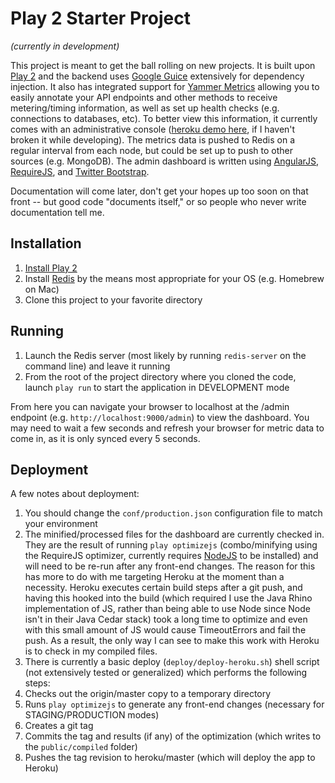 Play 2 Starter Project 
=========
_(currently in development)_

This project is meant to get the ball rolling on new projects.  It is built upon [Play 2](http://www.playframework.org/documentation/2.0/JavaHome) and the backend uses [Google Guice](http://code.google.com/p/google-guice/) extensively for dependency injection.  It also has integrated support for [Yammer Metrics](http://metrics.codahale.com/) allowing you to easily annotate your API endpoints and other methods to receive metering/timing information, as well as set up health checks (e.g. connections to databases, etc).  To better view this information, it currently comes with an administrative console ([heroku demo here](http://play-2-starter-demo.herokuapp.com/admin), if I haven't broken it while developing).  The metrics data is pushed to Redis on a regular interval from each node, but could be set up to push to other sources (e.g. MongoDB).  The admin dashboard is written using [AngularJS](http://angularjs.org/), [RequireJS](http://requirejs.org/), and [Twitter Bootstrap](http://twitter.github.com/bootstrap/).

Documentation will come later, don't get your hopes up too soon on that front -- but good code "documents itself," or so people who never write documentation tell me.

Installation
--------

1. [Install Play 2](http://www.playframework.org/documentation/2.0/Installing)
2. Install [Redis](http://redis.io/) by the means most appropriate for your OS (e.g. Homebrew on Mac)
3. Clone this project to your favorite directory

Running
-------

1. Launch the Redis server (most likely by running `redis-server` on the command line) and leave it running
2. From the root of the project directory where you cloned the code, launch `play run` to start the application in DEVELOPMENT mode

From here you can navigate your browser to localhost at the /admin endpoint (e.g. `http://localhost:9000/admin`) to view the dashboard.  You may need to wait a few seconds and refresh your browser for metric data to come in, as it is only synced every 5 seconds.

Deployment
-------
A few notes about deployment:

1. You should change the `conf/production.json` configuration file to match your environment
2. The minified/processed files for the dashboard are currently checked in.  They are the result of running `play optimizejs` (combo/minifying using the RequireJS optimizer, currently requires [NodeJS](http://nodejs.org/) to be installed) and will need to be re-run after any front-end changes.  The reason for this has more to do with me targeting Heroku at the moment than a necessity.  Heroku executes certain build steps after a git push, and having this hooked into the build (which required I use the Java Rhino implementation of JS, rather than being able to use Node since Node isn't in their Java Cedar stack) took a long time to optimize and even with this small amount of JS would cause TimeoutErrors and fail the push.  As a result, the only way I can see to make this work with Heroku is to check in my compiled files.  
3. There is currently a basic deploy (`deploy/deploy-heroku.sh`) shell script (not extensively tested or generalized) which performs the following steps:
  1. Checks out the origin/master copy to a temporary directory
  2. Runs `play optimizejs` to generate any front-end changes (necessary for STAGING/PRODUCTION modes)
  3. Creates a git tag
  4. Commits the tag and results (if any) of the optimization (which writes to the `public/compiled` folder)
  5. Pushes the tag revision to heroku/master (which will deploy the app to Heroku)